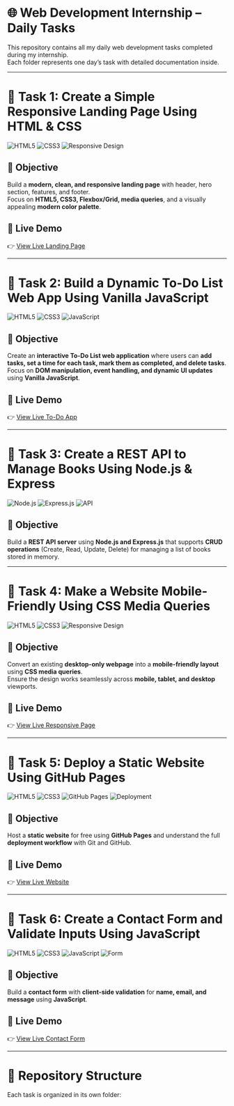 # 🌐 Web Development Internship – Daily Tasks

This repository contains all my daily web development tasks completed during my internship.  
Each folder represents one day’s task with detailed documentation inside.

---

# 📝 Task 1: Create a Simple Responsive Landing Page Using HTML & CSS

![HTML5](https://img.shields.io/badge/HTML5-E34F26?style=for-the-badge&logo=html5&logoColor=white)
![CSS3](https://img.shields.io/badge/CSS3-1572B6?style=for-the-badge&logo=css3&logoColor=white)
![Responsive Design](https://img.shields.io/badge/Responsive-Design-green?style=for-the-badge)

## 🎯 Objective
Build a **modern, clean, and responsive landing page** with header, hero section, features, and footer.  
Focus on **HTML5, CSS3, Flexbox/Grid, media queries**, and a visually appealing **modern color palette**.

## 🚀 Live Demo
👉 [View Live Landing Page](https://22-09-2025-green.vercel.app)

---

# 📝 Task 2: Build a Dynamic To-Do List Web App Using Vanilla JavaScript

![HTML5](https://img.shields.io/badge/HTML5-E34F26?style=for-the-badge&logo=html5&logoColor=white)
![CSS3](https://img.shields.io/badge/CSS3-1572B6?style=for-the-badge&logo=css3&logoColor=white)
![JavaScript](https://img.shields.io/badge/JavaScript-ES6%2B-F7DF1E?style=for-the-badge&logo=javascript&logoColor=black)

## 🎯 Objective
Create an **interactive To-Do List web application** where users can **add tasks, set a time for each task, mark them as completed, and delete tasks**.  
Focus on **DOM manipulation, event handling, and dynamic UI updates** using **Vanilla JavaScript**.

## 🚀 Live Demo
👉 [View Live To-Do App](https://23-09-2025-green.vercel.app)

---

# 📝 Task 3: Create a REST API to Manage Books Using Node.js & Express

![Node.js](https://img.shields.io/badge/Node.js-339933?style=for-the-badge&logo=node.js&logoColor=white)
![Express.js](https://img.shields.io/badge/Express.js-000000?style=for-the-badge&logo=express&logoColor=white)
![API](https://img.shields.io/badge/REST-API-blue?style=for-the-badge)

## 🎯 Objective
Build a **REST API server** using **Node.js and Express.js** that supports **CRUD operations** (Create, Read, Update, Delete) for managing a list of books stored in memory.

---

# 📝 Task 4: Make a Website Mobile-Friendly Using CSS Media Queries

![HTML5](https://img.shields.io/badge/HTML5-E34F26?style=for-the-badge&logo=html5&logoColor=white)
![CSS3](https://img.shields.io/badge/CSS3-1572B6?style=for-the-badge&logo=css3&logoColor=white)
![Responsive Design](https://img.shields.io/badge/Responsive-Design-green?style=for-the-badge)

## 🎯 Objective
Convert an existing **desktop-only webpage** into a **mobile-friendly layout** using **CSS media queries**.  
Ensure the design works seamlessly across **mobile, tablet, and desktop** viewports.

## 🚀 Live Demo
👉 [View Live Responsive Page](https://26-09-2025.vercel.app)

---

# 📝 Task 5: Deploy a Static Website Using GitHub Pages

![HTML5](https://img.shields.io/badge/HTML5-E34F26?style=for-the-badge&logo=html5&logoColor=white)
![CSS3](https://img.shields.io/badge/CSS3-1572B6?style=for-the-badge&logo=css3&logoColor=white)
![GitHub Pages](https://img.shields.io/badge/GitHub-Pages-181717?style=for-the-badge&logo=github&logoColor=white)
![Deployment](https://img.shields.io/badge/Deployment-Automation-blue?style=for-the-badge)

## 🎯 Objective
Host a **static website** for free using **GitHub Pages** and understand the full **deployment workflow** with Git and GitHub.

## 🚀 Live Demo
👉 [View Live Website](https://<username>.github.io)

---

# 📝 Task 6: Create a Contact Form and Validate Inputs Using JavaScript

![HTML5](https://img.shields.io/badge/HTML5-E34F26?style=for-the-badge&logo=html5&logoColor=white)
![CSS3](https://img.shields.io/badge/CSS3-1572B6?style=for-the-badge&logo=css3&logoColor=white)
![JavaScript](https://img.shields.io/badge/JavaScript-Validation-F7DF1E?style=for-the-badge&logo=javascript&logoColor=black)
![Form](https://img.shields.io/badge/Form-Validation-orange?style=for-the-badge)

## 🎯 Objective
Build a **contact form** with **client-side validation** for **name, email, and message** using **JavaScript**.

## 🚀 Live Demo
👉 [View Live Contact Form](https://30-09-2025-green.vercel.app)

---

# 📂 Repository Structure
Each task is organized in its own folder:

